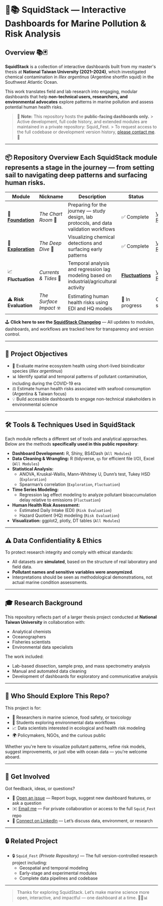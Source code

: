 # 🦑📚 SquidStack — Interactive Dashboards for Marine Pollution & Risk Analysis

## Overview 📚🃏

**SquidStack** is a collection of interactive dashboards built from my master's thesis at **National Taiwan University (2021–2024)**, which investigated chemical contamination in *Illex argentinus* (Argentine shortfin squid) in the Southwest Atlantic Ocean.

This work translates field and lab research into engaging, modular dashboards that help **non-technical users, researchers, and environmental advocates** explore patterns in marine pollution and assess potential human health risks. 

> 🛂 **Note:** This repository hosts the **public-facing dashboards only.** > Active development, full code history, and extended modules are maintained in a private repository: Squid_Fest. > To request access to the full codebase or development version history, [please contact me](mailto:euchiejnpierre@gmail.com). 🙂

---

## 📦 Repository Overview Each SquidStack module represents a stage in the journey — from setting sail to navigating deep patterns and surfacing human risks. 

| Module | Nickname | Description | Status | Link | 
|--------|----------|-------------|--------|------| 
| 🧱 [**Foundation**](https://euchie23.shinyapps.io/foundation/) | *The Chart Room* 🧭 | Preparing for the journey — study design, lab protocols, and data validation workflows | ✅ Complete | [View README](https://github.com/Euchie23/SquidStack/tree/main/Foundation) | 
| 🧪 [**Exploration**](https://euchie23.shinyapps.io/exploration/) | *The Deep Dive* 🤿 | Visualizing chemical detections and surfacing early patterns | ✅ Complete | [View README](https://github.com/Euchie23/SquidStack/tree/main/Exploration) | 
| 📈 **Fluctuation** | *Currents & Tides* 🌊 | Temporal analysis and regression lag modeling based on industrial/agricultural activity | [**Fluctuations**](https://euchie23.shinyapps.io/fluctuation/) | [View README](https://github.com/Euchie23/SquidStack/tree/main/Fluctuations) | 
| ⚠️ **Risk Evaluation** | *The Surface Impact* ☣️ | Estimating human health risks using EDI and HQ models | 🔄 In progress | Coming soon |

🕹️ **Click here to see the [SquidStack Changelog](CHANGELOG.md)** — All updates to modules, dashboards, and workflows are tracked here for transparency and version control.

--- 

## 🎯 Project Objectives 
- 🧪 Evaluate marine ecosystem health using short-lived bioindicator species (*Illex argentinus*)
- 📊 Identify spatial and temporal patterns of pollutant contamination, including during the COVID-19 era
- ⚖️ Estimate human health risks associated with seafood consumption (Argentina & Taiwan focus)
- 💡 Build accessible dashboards to engage non-technical stakeholders in environmental science
  
---

## 🛠️ Tools & Techniques Used in SquidStack

Each module reflects a different set of tools and analytical approaches. Below are the methods **specifically used in this public repository**:

- **Dashboard Development:** R, Shiny, BS4Dash (`All Modules`)
- **Data Cleaning & Wrangling:** R (tidyverse, `qs` for efficient file I/O), Excel (`All Modules`)
- **Statistical Analysis:**  
  - ANOVA, Kruskal-Wallis, Mann-Whitney U, Dunn’s test, Tukey HSD (`Exploration`)  
  - Spearman’s correlation (`Exploration`, `Fluctuation`)
- **Time Series Modeling:**  
  - Regression lag effect modeling to analyze pollutant bioaccumulation delay relative to emissions (`Fluctuation`)
- **Human Health Risk Assessment:**  
  - Estimated Daily Intake (EDI) (`Risk Evaluation`)  
  - Hazard Quotient (HQ) modeling (`Risk Evaluation`)
- **Visualization:** ggplot2, plotly, DT tables (`All Modules`)

---

## ⚠️ Data Confidentiality & Ethics

To protect research integrity and comply with ethical standards:

- All datasets are **simulated**, based on the structure of real laboratory and field data.
- **Pollutant names and sensitive variables were anonymized**.
- Interpretations should be seen as methodological demonstrations, not actual marine condition assessments.

---

## 🎓 Research Background

This repository reflects part of a larger thesis project conducted at **National Taiwan University** in collaboration with:

- Analytical chemists
- Oceanographers
- Fisheries scientists
- Environmental data specialists

The work included:
- Lab-based dissection, sample prep, and mass spectrometry analysis
- Manual and automated data cleaning
- Development of dashboards for exploratory and communicative analysis

---

## 👥 Who Should Explore This Repo?

This project is for:

- 🧪 Researchers in marine science, food safety, or toxicology
- 🧠 Students exploring environmental data workflows
- 📈 Data scientists interested in ecological and health risk modeling
- 🌍 Policymakers, NGOs, and the curious public

Whether you're here to visualize pollutant patterns, refine risk models, suggest improvements, or just vibe with ocean data — you're welcome aboard.

---

## 🧭 Get Involved

Got feedback, ideas, or questions?

- 🐛 [Open an issue](https://github.com/Euchie23/SquidStack/issues) — Report bugs, suggest new dashboard features, or ask a question
- ✉️ [Email me](mailto:euchiejnpierre@gmail.com) — For private collaboration or access to the full `Squid_Fest` repo
- 💼 [Connect on LinkedIn](https://www.linkedin.com/in/euchiejnpierre/) — Let’s discuss data, environment, or research

---

## 🔒 Related Project

- 🔒 `Squid_Fest` *(Private Repository)* — The full version-controlled research project including:
  - Geospatial and temporal modeling
  - Early-stage and experimental modules
  - Complete data pipelines and codebase

---

> Thanks for exploring SquidStack. Let’s make marine science more open, interactive, and impactful — one dashboard at a time. 🌊🦑📊
